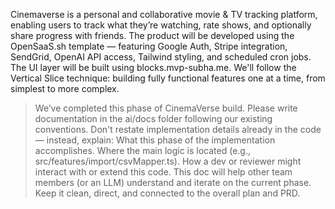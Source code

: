 Cinemaverse is a personal and collaborative movie & TV tracking platform, enabling users to track what they’re watching, rate shows, and optionally share progress with friends. The product will be developed using the OpenSaaS.sh template — featuring Google Auth, Stripe integration, SendGrid, OpenAI API access, Tailwind styling, and scheduled cron jobs. The UI layer will be built using blocks.mvp-subha.me. We'll follow the Vertical Slice technique: building fully functional features one at a time, from simplest to more complex.

>We’ve completed this phase of CinemaVerse build. Please write documentation in the ai/docs folder following our existing conventions. Don't restate implementation details already in the code — instead, explain: What this phase of the implementation accomplishes. Where the main logic is located (e.g., src/features/import/csvMapper.ts). How a dev or reviewer might interact with or extend this code. This doc will help other team members (or an LLM) understand and iterate on the current phase. Keep it clean, direct, and connected to the overall plan and PRD.